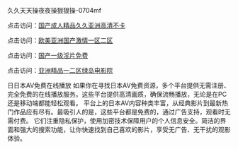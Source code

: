 久久天天操夜夜操狠狠操-0704mf

点击访问：<a href="https://gsd-agv.pages.dev/">国产成人精品久久亚洲高清不卡</a>

点击访问：<a href="https://gda-c7m.pages.dev/">欧美亚洲国产激情一区二区</a>

点击访问：<a href="https://tfda.pages.dev/">国产一级淫片免费</a>

点击访问：<a href="https://bsdf-5f5.pages.dev/">亚洲精品一二区绿岛电影院</a>

日日本AV免费在线播放
如果你在寻找日本AV免费资源，多个平台提供无需注册、完全免费的在线播放服务。这些平台提供高清画质，确保流畅播放，无论是在PC还是移动端都能轻松观看。
平台上的日本AV内容种类丰富，从经典影片到最新热门作品应有尽有。最吸引人的是，这些平台都是免费的，通过广告支持，观看时无需付费。
它们注重隐私保护，使用加密技术保障用户的个人信息安全。简洁的界面和强大的搜索功能，让你快速找到自己喜欢的影片，享受无广告、无干扰的观影体验。

<span style="display:none;">[Canonical link](）</span>


